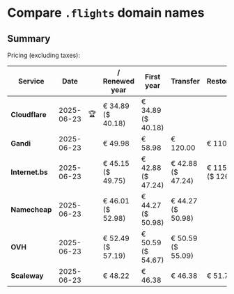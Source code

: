 # Compare `.flights` domain names

## Summary

Pricing (excluding taxes):

| Service | Date |  | / Renewed year | First year | Transfer | Restoration |
|--|--|--|--|--|--|--|
| **Cloudflare** | 2025-06-23 | 🏆 | € 34.89<br>($ 40.18) | € 34.89<br>($ 40.18) |  |  |
| **Gandi** | 2025-06-23 |  | € 49.98 | € 58.98 | € 120.00 | € 110.84 |
| **Internet.bs** | 2025-06-23 |  | € 45.15<br>($ 49.75) | € 42.88<br>($ 47.24) | € 42.88<br>($ 47.24) | € 115.25<br>($ 126.95) |
| **Namecheap** | 2025-06-23 |  | € 46.01<br>($ 52.98) | € 44.27<br>($ 50.98) | € 44.27<br>($ 50.98) |  |
| **OVH** | 2025-06-23 |  | € 52.49<br>($ 57.19) | € 50.59<br>($ 54.67) | € 50.59<br>($ 55.09) |  |
| **Scaleway** | 2025-06-23 |  | € 48.22 | € 46.38 | € 46.38 | € 51.74 |
